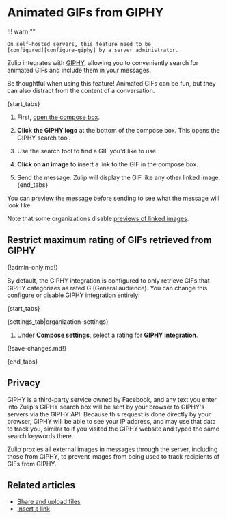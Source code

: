 # Animated GIFs from GIPHY

!!! warn ""

    On self-hosted servers, this feature need to be
    [configured][configure-giphy] by a server administrator.

Zulip integrates with [GIPHY](https://giphy.com), allowing you to
conveniently search for animated GIFs and include them in your
messages.

Be thoughtful when using this feature! Animated GIFs can be fun, but
they can also distract from the content of a conversation.

{start_tabs}
1. First, [open the compose box](/help/open-the-compose-box).

1. **Click the GIPHY logo** at the bottom of the compose box. This
   opens the GIPHY search tool.

1. Use the search tool to find a GIF you'd like to use.

1. **Click on an image** to insert a link to the GIF in the compose box.

1. Send the message.  Zulip will display the GIF like any other linked
   image.
{end_tabs}

You can [preview the
message](/help/preview-your-message-before-sending) before sending to
see what the message will look like.

Note that some organizations disable [previews of linked
images](/help/image-video-and-website-previews).

## Restrict maximum rating of GIFs retrieved from GIPHY

{!admin-only.md!}

By default, the GIPHY integration is configured to only retrieve GIFs
that GIPHY categorizes as rated G (General audience). You can change
this configure or disable GIPHY integration entirely:

{start_tabs}

{settings_tab|organization-settings}

1. Under **Compose settings**, select a rating for **GIPHY integration**.

{!save-changes.md!}

{end_tabs}

## Privacy

GIPHY is a third-party service owned by Facebook, and any text you
enter into Zulip's GIPHY search box will be sent by your browser to
GIPHY's servers via the GIPHY API. Because this request is done
directly by your browser, GIPHY will be able to see your IP address,
and may use that data to track you, similar to if you visited the
GIPHY website and typed the same search keywords there.

Zulip proxies all external images in messages through the server,
including those from GIPHY, to prevent images from being used to track
recipients of GIFs from GIPHY.

[configure-giphy]: https://zulip.readthedocs.io/en/stable/production/giphy-gif-integration.html

## Related articles

* [Share and upload files](/help/share-and-upload-files)
* [Insert a link](/help/insert-a-link)
